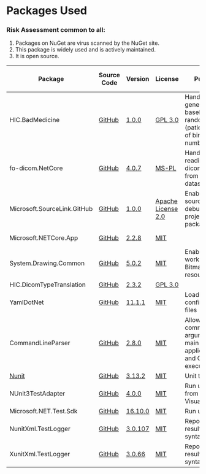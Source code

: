 

# Packages Used

### Risk Assessment common to all:
1. Packages on NuGet are virus scanned by the NuGet site.
2. This package is widely used and is actively maintained.
3. It is open source.

| Package | Source Code | Version | License | Purpose | Additional Risk Assessment |
| ------- | ------------| --------| ------- | ------- | -------------------------- |
| HIC.BadMedicine | [GitHub](https://github.com/HicServices/BadMedicine) | [1.0.0](https://www.nuget.org/packages/HIC.BadMedicine/1.0.0) | [GPL 3.0](https://www.gnu.org/licenses/gpl-3.0.html) | Handles generating baseline random data (patient date of birth, CHI numberts etc)| |
| fo-dicom.NetCore | [GitHub](https://github.com/fo-dicom/fo-dicom) |[4.0.7](https://www.nuget.org/packages/fo-dicom.NetCore/4.0.7)|[MS-PL](https://opensource.org/licenses/MS-PL) | Handles reading/writing dicom tags from dicom datasets | |
| Microsoft.SourceLink.GitHub | [GitHub](https://github.com/dotnet/sourcelink) | [1.0.0](https://www.nuget.org/packages/Microsoft.SourceLink.GitHub/1.0.0) | [Apache License 2.0](https://github.com/dotnet/sourcelink/blob/master/License.txt) | Enables source debugging of project nuget package| |
| Microsoft.NETCore.App | [GitHub](https://github.com/dotnet/runtime) | [2.2.8](https://www.nuget.org/packages/Microsoft.NETCore.App/2.2.8) |[MIT](https://opensource.org/licenses/MIT) | | .Net Core API|
| System.Drawing.Common | [GitHub](https://github.com/dotnet/corefx)  | [5.0.2](https://www.nuget.org/packages/System.Drawing.Common/5.0.2) |[MIT](https://opensource.org/licenses/MIT) | Enables working with Bitmap resources |  |
| HIC.DicomTypeTranslation | [GitHub](https://github.com/HicServices/DicomTypeTranslation) | [2.3.2](https://www.nuget.org/packages/HIC.DicomTypeTranslation/2.3.2) | [GPL 3.0](https://github.com/HicServices/DicomTypeTranslation/blob/master/LICENSE) | | |
| YamlDotNet | [GitHub](https://github.com/aaubry/YamlDotNet)  | [11.1.1](https://www.nuget.org/packages/YamlDotNet/11.1.1) | [MIT](https://opensource.org/licenses/MIT) |Loading configuration files|
| CommandLineParser | [GitHub](https://github.com/commandlineparser/commandline) | [2.8.0](https://www.nuget.org/packages/CommandLineParser/2.8.0) | [MIT](https://opensource.org/licenses/MIT) | Allows command line arguments for main client application and CLI executables |
| [Nunit](https://nunit.org/) |[GitHub](https://github.com/nunit/nunit) | [3.13.2](https://www.nuget.org/packages/NUnit/3.13.2) | [MIT](https://opensource.org/licenses/MIT) | Unit testing |
| NUnit3TestAdapter | [GitHub](https://github.com/nunit/nunit3-vs-adapter)| [4.0.0](https://www.nuget.org/packages/NUnit3TestAdapter/4.0.0) | [MIT](https://opensource.org/licenses/MIT) | Run unit tests from within Visual Studio |
| Microsoft.NET.Test.Sdk | [GitHub](https://github.com/microsoft/vstest/) | [16.10.0](https://www.nuget.org/packages/Microsoft.NET.Test.Sdk/16.10.0) |  [MIT](https://opensource.org/licenses/MIT) | Run unit tests | |
| NunitXml.TestLogger | [GitHub](https://github.com/spekt/nunit.testlogger) | [3.0.107](https://www.nuget.org/packages/NunitXml.TestLogger/3.0.107) | [MIT](https://opensource.org/licenses/MIT) | Report test results in XML syntax | |
| XunitXml.TestLogger | [GitHub](https://github.com/spekt/xunit.testlogger) | [3.0.66](https://www.nuget.org/packages/XunitXml.TestLogger/3.0.66) | [MIT](https://opensource.org/licenses/MIT) | Report test results in XML syntax | |
